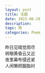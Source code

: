```yaml
---
layout: post
title: 无题
date: 2022-06-29
description:
tags: 雨
categories: Poem
---
```


昨日见晴觉雨尽  
转眼黄昏云又近  
夜里幕布侵还紧  
人闲懒把胭脂衬  
